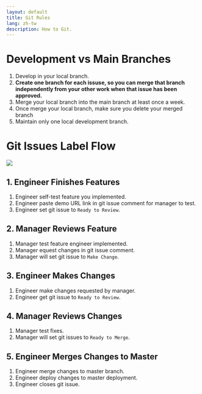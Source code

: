 ```yaml
---
layout: default
title: Git Rules
lang: zh-tw
description: How to Git.
---
```


# Development vs Main Branches

1. Develop in your local branch.
1. **Create one branch for each issuse, so you can merge that branch independently from your other work when that issue has been approved.**
1. Merge your local branch into the main branch at least once a week.
1. Once merge your local branch, make sure you delete your merged branch
1. Maintain only one local development branch.


# Git Issues Label Flow

<img src='https://lh3.googleusercontent.com/pJG_uZvQDA_el-zoA2jMNpwK44X2OmvoaLodGiueYrP3lt_lhtubqRUttT0vV-8lH8LmgM-oHHQEikI-7todMtxA5PBQVJwUVKJLFgeRLcUfQ3gZVGKiSZaU8X9r_nNao2pr3WNcDw=w400' />

## 1. Engineer Finishes Features

1. Engineer self-test feature you implemented.
1. Engineer paste demo URL link in git issue comment for manager to test.
1. Engineer set git issue to `Ready to Review`.

## 2. Manager Reviews Feature

1. Manager test feature engineer implemented.
1. Manager equest changes in git issue comment.
1. Manager will set git issue to `Make Change`.

## 3. Engineer Makes Changes

1. Engineer make changes requested by manager.
1. Engineer get git issue to `Ready to Review`.

## 4. Manager Reviews Changes

1. Manager test fixes.
1. Manager will set git issues to `Ready to Merge`.

## 5. Engineer Merges Changes to Master

1. Engineer merge changes to master branch.
1. Engineer deploy changes to master deployment.
1. Engineer closes git issue.